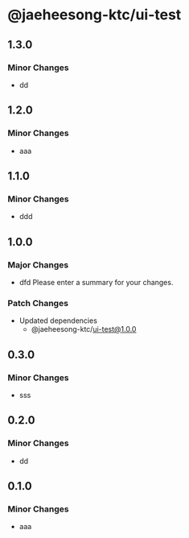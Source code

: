 # @jaeheesong-ktc/ui-test

## 1.3.0

### Minor Changes

- dd

## 1.2.0

### Minor Changes

- aaa

## 1.1.0

### Minor Changes

- ddd

## 1.0.0

### Major Changes

- dfd Please enter a summary for your changes.

### Patch Changes

- Updated dependencies
  - @jaeheesong-ktc/ui-test@1.0.0

## 0.3.0

### Minor Changes

- sss

## 0.2.0

### Minor Changes

- dd

## 0.1.0

### Minor Changes

- aaa
